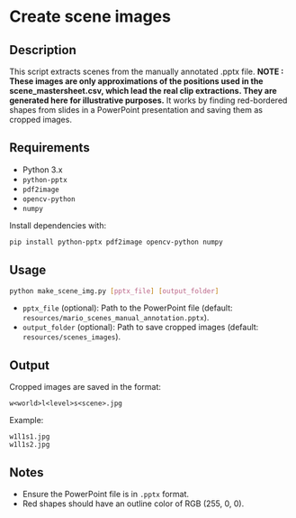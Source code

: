 # Create scene images

## Description
This script extracts scenes from the manually annotated .pptx file. **NOTE : These images are only approximations of the positions used in the scene_mastersheet.csv, which lead the real clip extractions. They are generated here for illustrative purposes.**
It works by finding red-bordered shapes from slides in a PowerPoint presentation and saving them as cropped images.

## Requirements
- Python 3.x
- `python-pptx`
- `pdf2image`
- `opencv-python`
- `numpy`

Install dependencies with:

```bash
pip install python-pptx pdf2image opencv-python numpy
```

## Usage

```bash
python make_scene_img.py [pptx_file] [output_folder]
```

- `pptx_file` (optional): Path to the PowerPoint file (default: `resources/mario_scenes_manual_annotation.pptx`).
- `output_folder` (optional): Path to save cropped images (default: `resources/scenes_images`).

## Output
Cropped images are saved in the format:

```
w<world>l<level>s<scene>.jpg
```

Example:

```
w1l1s1.jpg
w1l1s2.jpg
```

## Notes
- Ensure the PowerPoint file is in `.pptx` format.
- Red shapes should have an outline color of RGB (255, 0, 0).

